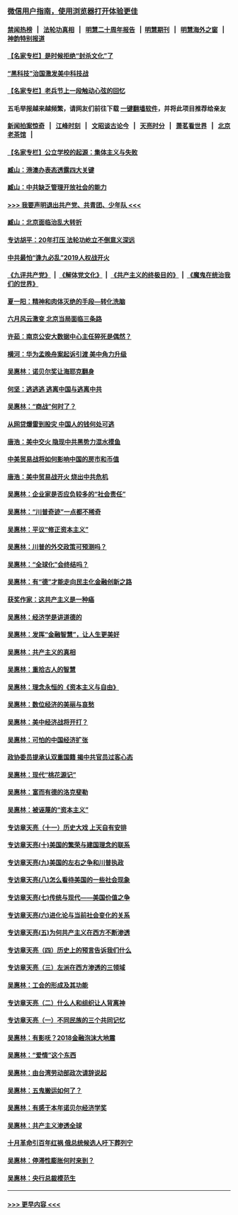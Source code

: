 ### [微信用户指南，使用浏览器打开体验更佳](https://github.com/gfw-breaker/banned-news1/blob/master/indexes/wechat-guide.md?t=0)
#### [禁闻热榜](热点新闻.md?t=0)  &nbsp;&nbsp;|&nbsp;&nbsp; [法轮功真相](https://github.com/gfw-breaker/truth/blob/master/README.md?t=0) &nbsp;&nbsp;|&nbsp;&nbsp; [明慧二十周年报告](https://github.com/gfw-breaker/mh-reports/blob/master/README.md?t=0) &nbsp;&nbsp;|&nbsp;&nbsp;[明慧期刊](https://github.com/gfw-breaker/mh-qikan) &nbsp;&nbsp;|&nbsp;&nbsp; [明慧海外之窗](https://github.com/gfw-breaker/mh-news/blob/master/README.md?t=0) &nbsp;&nbsp;|&nbsp;&nbsp; [神韵特别报道](https://github.com/gfw-breaker/mh-news/blob/master/shenyun.md?t=0)
#### [【名家专栏】是时候拒绝“封杀文化”了](../pages/nsc423/n11814093.md?t=02112322) 
#### [“黑科技”治国激发美中科技战](../pages/nsc423/n11638056.md?t=02112322) 
#### [【名家专栏】老兵节上一段触动心弦的回忆](../pages/nsc423/n11646016.md?t=02112322) 
#### 五毛举报越来越频繁，请网友们前往下载 [一键翻墙软件](https://github.com/gfw-breaker/ssr-accounts)，并将此项目推荐给亲友
#### [新闻拍案惊奇](https://github.com/gfw-breaker/banned-news1/blob/master/pages/link4.md) &nbsp;&nbsp;|&nbsp;&nbsp; [江峰时刻](https://github.com/gfw-breaker/banned-news1/blob/master/pages/link4.md) &nbsp;&nbsp;|&nbsp;&nbsp; [文昭谈古论今](https://github.com/gfw-breaker/banned-news1/blob/master/pages/link4.md) &nbsp;&nbsp;|&nbsp;&nbsp; [天亮时分](https://github.com/gfw-breaker/banned-news1/blob/master/pages/link4.md) &nbsp;&nbsp;|&nbsp;&nbsp; [萧茗看世界](https://github.com/gfw-breaker/banned-news1/blob/master/pages/link4.md) &nbsp;&nbsp;|&nbsp;&nbsp; [北京老茶馆](https://github.com/gfw-breaker/banned-news1/blob/master/pages/link4.md) &nbsp;&nbsp;|&nbsp;&nbsp; 
#### [【名家专栏】公立学校的起源：集体主义与失败](../pages/nsc423/n11601833.md?t=02112322) 
#### [臧山：港澳办表态透露四大关键](../pages/nsc423/n11421628.md?t=02112322) 
#### [臧山：中共缺乏管理开放社会的能力](../pages/nsc423/n11407457.md?t=02112322) 
#### [>>> 我要声明退出共产党、共青团、少年队 <<<](https://github.com/begood0513/goodnews/blob/master/quit/letter.md) 
#### [臧山：北京面临治乱大转折](../pages/nsc423/n11406895.md?t=02112322) 
#### [专访胡平：20年打压 法轮功屹立不倒意义深远](../pages/nsc423/n11398800.md?t=02112322) 
#### [中共最怕“逢九必乱”2019人权战开火](../pages/nsc423/n11385248.md?t=02112322) 
#### [《九评共产党》](https://github.com/begood0513/9ping.md/blob/master/README.md) &nbsp;|&nbsp; [《解体党文化》](../../../../jtdwh.md/blob/master/README.md)  &nbsp;|&nbsp; [《共产主义的终极目的》](../../../../gczydzjmd.md/blob/master/README.md) &nbsp;|&nbsp; [《魔鬼在统治我们的世界》](../../../../mgztzwmdsj.md/blob/master/README.md) 
#### [夏一阳：精神和肉体灭绝的手段—转化洗脑](../pages/nsc423/n11368250.md?t=02112322) 
#### [六月风云激变 北京当局面临三条路](../pages/nsc423/n11313668.md?t=02112322) 
#### [许茹：南京公安大数据中心主任猝死是偶然？](../pages/nsc423/n11064744.md?t=02112322) 
#### [横河：华为孟晚舟案起诉引渡 美中角力升级](../pages/nsc423/n11027230.md?t=02112322) 
#### [吴惠林：诺贝尔奖让海耶克翻身](../pages/nsc423/n10890049.md?t=02112322) 
#### [何坚：逃逃逃 逃离中国与逃离中共](../pages/nsc423/n10592891.md?t=02112322) 
#### [吴惠林：“商战”何时了？](../pages/nsc423/n10573558.md?t=02112322) 
#### [从网贷爆雷到股灾 中国人的钱何处可逃](../pages/nsc423/n10572800.md?t=02112322) 
#### [唐浩：美中交火 隐现中共黑势力混水摸鱼](../pages/nsc423/n10544040.md?t=02112322) 
#### [中美贸易战将如何影响中国的房市和币值](../pages/nsc423/n10543697.md?t=02112322) 
#### [唐浩：美中贸易战开火 烧出中共危机](../pages/nsc423/n10540126.md?t=02112322) 
#### [吴惠林：企业家是否应负较多的“社会责任”](../pages/nsc423/n10535022.md?t=02112322) 
#### [吴惠林：“川普奇迹”一点都不稀奇](../pages/nsc423/n10512808.md?t=02112322) 
#### [吴惠林：平议“修正资本主义”](../pages/nsc423/n10495724.md?t=02112322) 
#### [吴惠林：川普的外交政策可预测吗？](../pages/nsc423/n10462387.md?t=02112322) 
#### [吴惠林：“全球化”会终结吗？](../pages/nsc423/n10452838.md?t=02112322) 
#### [吴惠林：有“德”才能走向民主化金融创新之路](../pages/nsc423/n10432292.md?t=02112322) 
#### [获奖作家：这共产主义是一种癌](../pages/nsc423/n10431541.md?t=02112322) 
#### [吴惠林：经济学是讲道德的](../pages/nsc423/n10398014.md?t=02112322) 
#### [吴惠林：发挥“金融智慧”，让人生更美好](../pages/nsc423/n10375019.md?t=02112322) 
#### [吴惠林：共产主义的真相](../pages/nsc423/n10351394.md?t=02112322) 
#### [吴惠林：重拾古人的智慧](../pages/nsc423/n10337691.md?t=02112322) 
#### [吴惠林：理念永恒的《资本主义与自由》](../pages/nsc423/n10316274.md?t=02112322) 
#### [吴惠林：数位经济的美丽与哀愁](../pages/nsc423/n10292946.md?t=02112322) 
#### [吴惠林：美中经济战将开打？](../pages/nsc423/n10258825.md?t=02112322) 
#### [吴惠林：可怕的中国经济扩张](../pages/nsc423/n10219147.md?t=02112322) 
#### [政协委员提承认双重国籍 揭中共官员过客心态](../pages/nsc423/n10208809.md?t=02112322) 
#### [吴惠林：现代“桃花源记”](../pages/nsc423/n10185234.md?t=02112322) 
#### [吴惠林：富而有德的洛克斐勒](../pages/nsc423/n10142264.md?t=02112322) 
#### [吴惠林：被诬蔑的“资本主义”](../pages/nsc423/n10124816.md?t=02112322) 
#### [专访章天亮（十一）历史大戏 上天自有安排](../pages/nsc423/n10094905.md?t=02112322) 
#### [专访章天亮(十)美国的繁荣与建国理念的联系](../pages/nsc423/n10094899.md?t=02112322) 
#### [专访章天亮(九)美国的左右之争和川普执政](../pages/nsc423/n10094889.md?t=02112322) 
#### [专访章天亮(八)怎么看待美国的一些社会现象](../pages/nsc423/n10094857.md?t=02112322) 
#### [专访章天亮(七)传统与现代——美国价值之争](../pages/nsc423/n10093140.md?t=02112322) 
#### [专访章天亮(六)进化论与当前社会变化的关系](../pages/nsc423/n10092036.md?t=02112322) 
#### [专访章天亮(五)为何共产主义在西方不断渗透](../pages/nsc423/n10083620.md?t=02112322) 
#### [专访章天亮（四）历史上的预言告诉我们什么](../pages/nsc423/n10083606.md?t=02112322) 
#### [专访章天亮（三）左派在西方渗透的三领域](../pages/nsc423/n10081115.md?t=02112322) 
#### [吴惠林：工会的形成及其功能](../pages/nsc423/n10080633.md?t=02112322) 
#### [专访章天亮（二）什么人和组织让人背离神](../pages/nsc423/n10076637.md?t=02112322) 
#### [专访章天亮（一）不同民族的三个共同记忆](../pages/nsc423/n10074188.md?t=02112322) 
#### [吴惠林：有影呒？2018金融泡沫大地震](../pages/nsc423/n10040534.md?t=02112322) 
#### [吴惠林：“爱情”这个东西](../pages/nsc423/n10019423.md?t=02112322) 
#### [吴惠林：由台湾劳动部政次请辞说起](../pages/nsc423/n9979679.md?t=02112322) 
#### [吴惠林：五鬼搬运如何了？](../pages/nsc423/n9925338.md?t=02112322) 
#### [吴惠林：有感于本年诺贝尔经济学奖](../pages/nsc423/n9871883.md?t=02112322) 
#### [吴惠林：共产主义渗透全球](../pages/nsc423/n9812748.md?t=02112322) 
#### [十月革命引百年红祸 俄总统候选人吁下葬列宁](../pages/nsc423/n9810182.md?t=02112322) 
#### [吴惠林：停滞性膨胀何时来到？](../pages/nsc423/n9764136.md?t=02112322) 
#### [吴惠林：央行总裁模范生](../pages/nsc423/n9728134.md?t=02112322) 

----
#### [ >>> 更早内容 <<< ](../indexes/nsc423-earlier.md)
